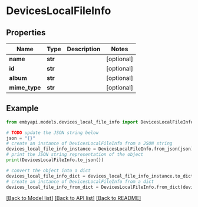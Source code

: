 # DevicesLocalFileInfo


## Properties

Name | Type | Description | Notes
------------ | ------------- | ------------- | -------------
**name** | **str** |  | [optional] 
**id** | **str** |  | [optional] 
**album** | **str** |  | [optional] 
**mime_type** | **str** |  | [optional] 

## Example

```python
from embyapi.models.devices_local_file_info import DevicesLocalFileInfo

# TODO update the JSON string below
json = "{}"
# create an instance of DevicesLocalFileInfo from a JSON string
devices_local_file_info_instance = DevicesLocalFileInfo.from_json(json)
# print the JSON string representation of the object
print(DevicesLocalFileInfo.to_json())

# convert the object into a dict
devices_local_file_info_dict = devices_local_file_info_instance.to_dict()
# create an instance of DevicesLocalFileInfo from a dict
devices_local_file_info_from_dict = DevicesLocalFileInfo.from_dict(devices_local_file_info_dict)
```
[[Back to Model list]](../README.md#documentation-for-models) [[Back to API list]](../README.md#documentation-for-api-endpoints) [[Back to README]](../README.md)


